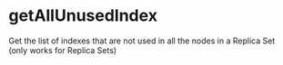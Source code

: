# getAllUnusedIndex
Get the list of indexes that are not used in all the nodes in a Replica Set (only works for Replica Sets)

